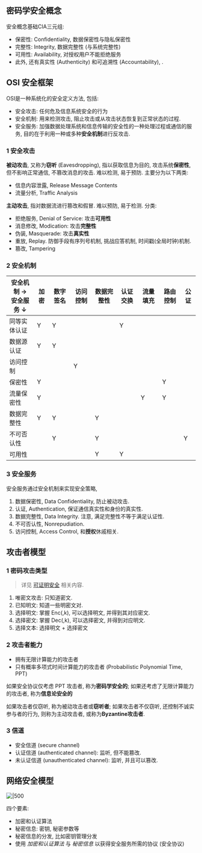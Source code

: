 ## 密码学安全概念

安全概念基础CIA三元组:
- 保密性: Confidentiality,  数据保密性与隐私保密性
- 完整性: Integrity, 数据完整性 (与系统完整性)
- 可用性: Availability, 对授权用户不能拒绝服务
- 此外, 还有真实性 (Authenticity) 和可追溯性 (Accountability), .

## OSI 安全框架

OSI是一种系统化的安全定义方法, 包括:

- 安全攻击: 任何危及信息系统安全的行为
- 安全机制: 用来检测攻击, 阻止攻击或从攻击状态恢复到正常状态的过程.
- 安全服务: 加强数据处理系统和信息传输的安全性的一种处理过程或通信的服务, 目的在于利用一种或多种**安全机制**进行反攻击.

### 1 安全攻击

**被动攻击**, 又称为**窃听** (Eavesdropping), 指以获取信息为目的, 攻击系统**保密性**, 但不影响正常通信, 不篡改消息的攻击. 难以检测, 易于预防. 主要分为以下两类:
- 信息内容泄露, Release Message Contents 
- 流量分析, Traffic Analysis

**主动攻击**, 指对数据流进行篡改和假冒. 难以预防, 易于检测. 分类:
- 拒绝服务, Denial of Service: 攻击**可用性**
- 消息修改, Modication: 攻击**完整性**
- 伪装, Masquerade: 攻击**真实性**
- 重放, Replay. 防御手段有序列号机制, 挑战应答机制, 时间戳(全局时钟)机制.
- 篡改, Tampering

### 2 安全机制

| 安全机制 $\to$ <br> 安全服务 $\downarrow$ | 加密 | 数字签名 | 访问控制 | 数据完整性 | 认证交换 | 流量填充 | 路由控制 | 公证 |
| ----------------------------------------- | ---- | -------- | -------- | ---------- | -------- | -------- | -------- | ---- |
| 同等实体认证                              | Y    | Y        |          |            | Y        |          |          |      |
| 数据源认证                                | Y    | Y        |          |            |          |          |          |      |
| 访问控制                                  |      |          | Y        |            |          |          |          |      |
| 保密性                                    | Y    |          |          |            |          |          | Y        |      |
| 流量保密性                                | Y    |          |          |            |          | Y        | Y        |      |
| 数据完整性                                | Y    | Y        |          | Y          |          |          |          |      |
| 不可否认性                                |      | Y        |          | Y          |          |          |          | Y    |
| 可用性                                    |      |          |          | Y          | Y         |          |          |      |

### 3 安全服务

安全服务通过安全机制来实现安全策略, 

1. 数据保密性, Data Confidentiality, 防止被动攻击.
2. 认证, Authentication, 保证通信真实性和身份的真实性.
3. 数据完整性, Data Integrity. 注意, 满足完整性不等于满足认证性.
4. 不可否认性, Nonrepudiation.
5. 访问控制, Access Control, 和**授权**休戚相关.

## 攻击者模型

### 1 密码攻击类型

> 详见 [可证明安全](../可证明安全/Provable%20Security.md) 相关内容.

1. 唯密文攻击: 只知道密文.
2. 已知明文: 知道一些明密文对.
3. 选择明文: 掌握 Enc(,k), 可以选择明文, 并得到其对应密文.
4. 选择密文: 掌握 Dec(,k), 可以选择密文, 并得到对应明文.
5. 选择文本: 选择明文 + 选择密文

### 2 攻击者能力

- 拥有无限计算能力的攻击者
- 只有概率多项式时间计算能力的攻击者 (Probabilistic Polynomial Time, PPT)

如果安全协议仅考虑 PPT 攻击者, 称为**密码学安全的**; 如果还考虑了无限计算能力的攻击者, 称为**信息论安全的**

如果攻击者仅窃听, 称为被动攻击者或**窃听者**; 如果攻击者不仅窃听, 还控制不诚实参与者的行为, 则称为主动攻击者, 或称为**Byzantine攻击者**.

### 3 信道

- 安全信道 (secure channel)
- 认证信道 (authenticated channel): 监听, 但不能篡改.
- 未认证信道 (unauthenticated channel): 监听, 并且可以篡改.

## 网络安全模型

![|500](../../attach/Pasted%20image%2020230611205541.png)

四个要素:
- 加密和认证算法
- 秘密信息: 密钥, 秘密参数等
- 秘密信息的分发, 比如密钥管理分发
- 使用 *加密和认证算法* 与 *秘密信息* 以获得安全服务所需的协议 (安全协议)